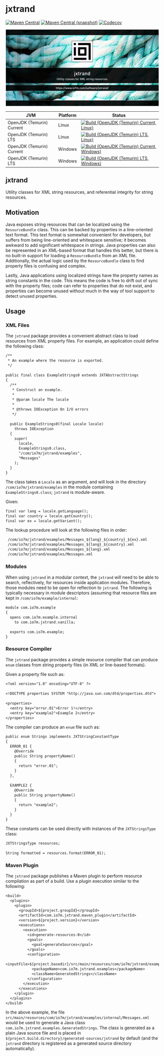 jxtrand
===

[![Maven Central](https://img.shields.io/maven-central/v/com.io7m.jxtrand/com.io7m.jxtrand.svg?style=flat-square)](http://search.maven.org/#search%7Cga%7C1%7Cg%3A%22com.io7m.jxtrand%22)
[![Maven Central (snapshot)](https://img.shields.io/nexus/s/https/s01.oss.sonatype.org/com.io7m.jxtrand/com.io7m.jxtrand.svg?style=flat-square)](https://s01.oss.sonatype.org/content/repositories/snapshots/com/io7m/jxtrand/)
[![Codecov](https://img.shields.io/codecov/c/github/io7m/jxtrand.svg?style=flat-square)](https://codecov.io/gh/io7m/jxtrand)

![jxtrand](./src/site/resources/jxtrand.jpg?raw=true)

| JVM | Platform | Status |
|-----|----------|--------|
| OpenJDK (Temurin) Current | Linux | [![Build (OpenJDK (Temurin) Current, Linux)](https://img.shields.io/github/actions/workflow/status/io7m/jxtrand/main.linux.temurin.current.yml)](https://github.com/io7m/jxtrand/actions?query=workflow%3Amain.linux.temurin.current)|
| OpenJDK (Temurin) LTS | Linux | [![Build (OpenJDK (Temurin) LTS, Linux)](https://img.shields.io/github/actions/workflow/status/io7m/jxtrand/main.linux.temurin.lts.yml)](https://github.com/io7m/jxtrand/actions?query=workflow%3Amain.linux.temurin.lts)|
| OpenJDK (Temurin) Current | Windows | [![Build (OpenJDK (Temurin) Current, Windows)](https://img.shields.io/github/actions/workflow/status/io7m/jxtrand/main.windows.temurin.current.yml)](https://github.com/io7m/jxtrand/actions?query=workflow%3Amain.windows.temurin.current)|
| OpenJDK (Temurin) LTS | Windows | [![Build (OpenJDK (Temurin) LTS, Windows)](https://img.shields.io/github/actions/workflow/status/io7m/jxtrand/main.windows.temurin.lts.yml)](https://github.com/io7m/jxtrand/actions?query=workflow%3Amain.windows.temurin.lts)|

## jxtrand

Utility classes for XML string resources, and referential integrity for
string resources.

## Motivation

Java exposes string resources that can be localized using the `ResourceBundle`
class. This can be backed by properties in a line-oriented text format. This
text format is somewhat convenient for developers, but suffers from being
line-oriented and whitespace sensitive; it becomes awkward to add significant
whitespace in strings. Java properties can also be represented in an XML-based
format that handles this better, but there is no built-in support for
loading a `ResourceBundle` from an XML file. Additionally, the actual logic
used by the `ResourceBundle` class to find property files is confusing and
complex.

Lastly, Java applications using localized strings have the property names
as string constants in the code. This means the code is free to drift out
of sync with the property files; code can refer to properties that do not
exist, and properties can become unused without much in the way of tool support
to detect unused properties.

## Usage

### XML Files

The `jxtrand` package provides a convenient abstract class to load resources
from XML property files. For example, an application could define the following
class:

```
/**
 * An example where the resource is exported.
 */

public final class ExampleStrings0 extends JXTAbstractStrings
{
  /**
   * Construct an example.
   *
   * @param locale The locale
   *
   * @throws IOException On I/O errors
   */

  public ExampleStrings0(final Locale locale)
    throws IOException
  {
    super(
      locale,
      ExampleStrings0.class,
      "/com/io7m/jxtrand/examples",
      "Messages"
    );
  }
}
```

The class takes a `Locale` as an argument, and will look in the directory
`/com/io7m/jxtrand/examples` in the module containing `ExampleStrings0.class`;
`jxtrand` is module-aware.

Given:

```
final var lang = locale.getLanguage();
final var country = locale.getCountry();
final var ex = locale.getVariant();
```

The lookup procedure will look at the following files in order:

```
 /com/io7m/jxtrand/examples/Messages_${lang}_${country}_${ex}.xml
 /com/io7m/jxtrand/examples/Messages_${lang}_${country}.xml
 /com/io7m/jxtrand/examples/Messages_${lang}.xml
 /com/io7m/jxtrand/examples/Messages.xml
```

### Modules

When using `jxtrand` in a modular context, the `jxtrand` will need to be
able to search, reflectively, for resources inside application modules.
Therefore, those modules need to be open for reflection to `jxtrand`. The
following is typically necessary in module descriptors (assuming that
resource files are kept in `/com/io7m/example/internal`:

```
module com.io7m.example
{
  opens com.io7m.example.internal
    to com.io7m.jxtrand.vanilla;

  exports com.io7m.example;
}
```

### Resource Compiler

The `jxtrand` package provides a simple resource compiler that can produce
`enum` classes from string property files (in XML or line-based formats).

Given a property file such as:

```
<?xml version="1.0" encoding="UTF-8" ?>

<!DOCTYPE properties SYSTEM "http://java.sun.com/dtd/properties.dtd">

<properties>
  <entry key="error.01">Error 1!</entry>
  <entry key="example2">Example 2</entry>
</properties>
```

The compiler can produce an `enum` file such as:

```
public enum Strings implements JXTStringConstantType
{
  ERROR_01 {
    @Override
    public String propertyName()
    {
      return "error.01";
    }
  },

  EXAMPLE2 {
    @Override
    public String propertyName()
    {
      return "example2";
    }
  }
}
```

These constants can be used directly with instances of the `JXTStringsType`
class:


```
JXTStringsType resources;

String formatted = resources.format(ERROR_01);
```

### Maven Plugin

The `jxtrand` package publishes a Maven plugin to perform resource compilation
as part of a build. Use a plugin execution similar to the following:

```
<build>
  <plugins>
    <plugin>
      <groupId>${project.groupId}</groupId>
      <artifactId>com.io7m.jxtrand.maven_plugin</artifactId>
      <version>${project.version}</version>
      <executions>
        <execution>
          <id>generate-resources-0</id>
          <goals>
            <goal>generateSources</goal>
          </goals>
          <configuration>
            <inputFile>${project.basedir}/src/main/resources/com/io7m/jxtrand/examples/internal/Messages.xml</inputFile>
            <packageName>com.io7m.jxtrand.examples</packageName>
            <className>GeneratedStrings</className>
          </configuration>
        </execution>
      </executions>
    </plugin>
  </plugins>
</build>
```

In the above example, the file `src/main/resources/com/io7m/jxtrand/examples/internal/Messages.xml`
would be used to generate a Java class `com.io7m.jxtrand.examples.GeneratedStrings`. The
class is generated as a plain Java source file and is placed in
`${project.build.directory}/generated-sources/jxtrand` by default
(and the `jxtrand` directory is registered as a generated source directory
automatically).

